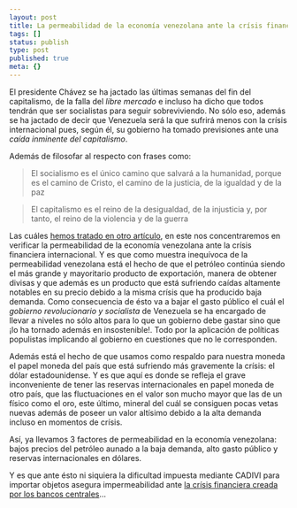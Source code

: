 ```yaml
---
layout: post
title: La permeabilidad de la economía venezolana ante la crísis financiera
tags: []
status: publish
type: post
published: true
meta: {}
---
```

El presidente Chávez se ha jactado las últimas semanas del fin del capitalismo, de la falla del <em>libre mercado</em> e incluso ha dicho que todos tendrán que ser socialistas para seguir sobreviviendo. No sólo eso, además se ha jactado de decir que Venezuela será la que sufrirá menos con la crísis internacional pues, según él, su gobierno ha tomado previsiones ante una <em>caída inminente del capitalismo</em>.

Además de filosofar al respecto con frases como:
<blockquote>El socialismo es el único camino que salvará a la humanidad, porque es el camino de Cristo, el camino de la justicia, de la igualdad y de la paz</blockquote>
<blockquote>El capitalismo es el reino de la desigualdad, de la injusticia y, por tanto, el reino de la violencia y de la guerra</blockquote>

Las cuáles <a href="http://ghostbar.ath.cx/node/51">hemos tratado en otro artículo</a>, en este nos concentraremos en verificar la permeabilidad de la economía venezolana ante la crísis financiera internacional. Y es que como muestra inequívoca de la permeabilidad venezolana está el hecho de que el petróleo continúa siendo el más grande y mayoritario producto de exportación, manera de obtener divisas y que además es un producto que está sufriendo caídas altamente notables en su precio debido a la misma crísis que ha producido baja demanda. Como consecuencia de ésto va a bajar el gasto público el cuál el <em>gobierno revolucionario y socialista</em> de Venezuela se ha encargado de llevar a niveles no sólo altos para lo que un gobierno debe gastar sino que ¡lo ha tornado además en insostenible!. Todo por la aplicación de políticas populistas implicando al gobierno en cuestiones que no le corresponden.

Además está el hecho de que usamos como respaldo para nuestra moneda el papel moneda del país que está sufriendo más gravemente la crísis: el dólar estadounidense. Y es que aquí es donde se refleja el grave inconveniente de tener las reservas internacionales en papel moneda de otro país, que las fluctuaciones en el valor son mucho mayor que las de un físico como el oro, este último, mineral del cuál se consiguen pocas vetas nuevas además de poseer un valor altísimo debido a la alta demanda incluso en momentos de crísis.

Así, ya llevamos 3 factores de permeabilidad en la economía venezolana: bajos precios del petróleo aunado a la baja demanda, alto gasto público y reservas internacionales en dólares.

Y es que ante ésto ni siquiera la dificultad impuesta mediante CADIVI para importar objetos asegura impermeabilidad ante <a href="http://libertadyprosperidad.wordpress.com/2008/09/27/de-roosevelt-a-bush/">la crísis financiera creada por los bancos centrales</a>...
<!--break-->
